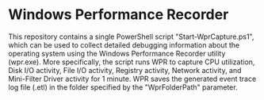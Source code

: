 # Windows Performance Recorder

This repository contains a single PowerShell script "Start-WprCapture.ps1", which can be used to collect detailed debugging information about the operating system using the Windows Performance Recorder utility (wpr.exe). More specifically, the script runs WPR to capture CPU utilization, Disk I/O activity, File I/O activity, Registry activity, Network activity, and Mini-Filter Driver activity for 1 minute. WPR saves the generated event trace log file (.etl) in the folder specified by the "WprFolderPath" parameter.
